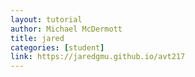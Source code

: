 ```yaml
---
layout: tutorial
author: Michael McDermott
title: jared
categories: [student]
link: https://jaredgmu.github.io/avt217
---
```


